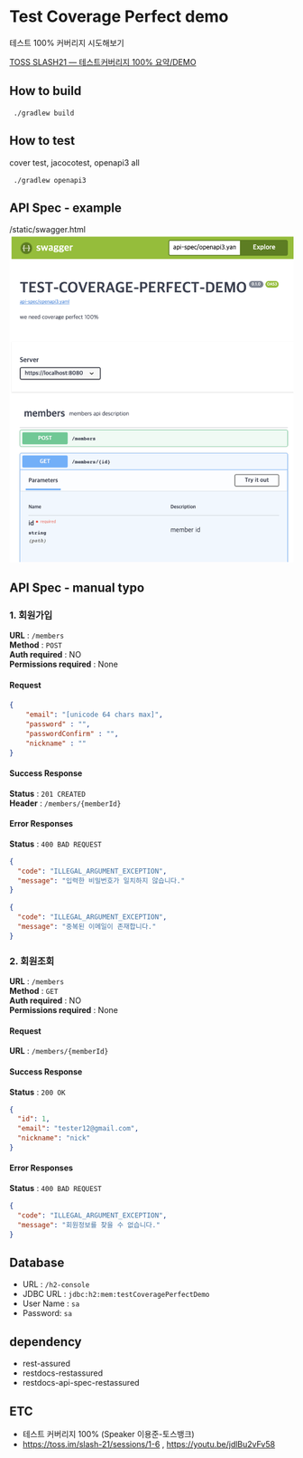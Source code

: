 # Test Coverage Perfect demo

테스트 100% 커버리지 시도해보기

[TOSS SLASH21 — 테스트커버리지 100% 요약/DEMO](https://byungkyu-ju.medium.com/toss-slash21-%ED%85%8C%EC%8A%A4%ED%8A%B8%EC%BB%A4%EB%B2%84%EB%A6%AC%EC%A7%80-100-%EC%9A%94%EC%95%BD-demo-2fb8b52cf2a9)

## How to build

```
 ./gradlew build
```

## How to test

cover test, jacocotest, openapi3 all
```
 ./gradlew openapi3
```


## API Spec - example

/static/swagger.html
![image info](screenshot.png)

## API Spec - manual typo

### 1. 회원가입

**URL** : `/members`    
**Method** : `POST`  
**Auth required** : NO   
**Permissions required** : None  

#### Request

```json
{
    "email": "[unicode 64 chars max]",
    "password" : "",
    "passwordConfirm" : "",
    "nickname" : ""
}
```

#### Success Response
**Status** : `201 CREATED`  
**Header** : `/members/{memberId}`

#### Error Responses

**Status** : `400 BAD REQUEST`
```json
{
  "code": "ILLEGAL_ARGUMENT_EXCEPTION",
  "message": "입력한 비밀번호가 일치하지 않습니다."
}
```
```json
{
  "code": "ILLEGAL_ARGUMENT_EXCEPTION",
  "message": "중복된 이메일이 존재합니다."
}
```

### 2. 회원조회

**URL** : `/members`    
**Method** : `GET`  
**Auth required** : NO   
**Permissions required** : None

#### Request

**URL** : `/members/{memberId}`

#### Success Response
**Status** : `200 OK`

```json
{
  "id": 1,
  "email": "tester12@gmail.com",
  "nickname": "nick"
}
```

#### Error Responses

**Status** : `400 BAD REQUEST`
```json
{
  "code": "ILLEGAL_ARGUMENT_EXCEPTION",
  "message": "회원정보를 찾을 수 없습니다."
}
```

## Database
- URL : `/h2-console`
- JDBC URL : `jdbc:h2:mem:testCoveragePerfectDemo`
- User Name : `sa`
- Password: `sa`

## dependency

- rest-assured
- restdocs-restassured
- restdocs-api-spec-restassured


## ETC
- 테스트 커버리지 100% (Speaker 이용준-토스뱅크) 
- https://toss.im/slash-21/sessions/1-6 , https://youtu.be/jdlBu2vFv58
